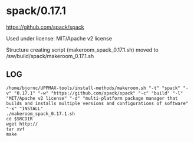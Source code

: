 spack/0.17.1
========================

<https://github.com/spack/spack>

Used under license:
MIT/Apache v2 license


Structure creating script (makeroom_spack_0.17.1.sh) moved to /sw/build/spack/makeroom_0.17.1.sh

LOG
---

    /home/bjornc/UPPMAX-tools/install-methods/makeroom.sh "-t" "spack" "-v" "0.17.1" "-w" "https://github.com/spack/spack" "-c" "build" "-l" "MIT/Apache v2 license" "-d" "multi-platform package manager that builds and installs multiple versions and configurations of software" "-x" "INSTALL"
    ./makeroom_spack_0.17.1.sh
    cd $SRCDIR
    wget http://
    tar xvf 
    make

